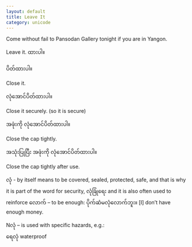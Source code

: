 ```yaml
---
layout: default
title: Leave It
category: unicode
---
```


<p>Come without fail to Pansodan Gallery tonight if you are in Yangon.</p>

<p>Leave it.<span class='mm3'> ထားပါ။</span></p>

<p class='hide-trigger'><span class='mm3'>ပိတ်ထားပါ။</span></p>
<p class='hide-this'>Close it.</p>

<p class='hide-trigger'><span class='mm3'>လုံအောင်ပိတ်ထားပါ။</span></p>
<p class='hide-this'>Close it securely. (so it is secure)</p>

<p class='hide-trigger'><span class='mm3'>အဖုံးကို လုံအောင်ပိတ်ထားပါ။</span></p>
<p class='hide-this'>Close the cap tightly.</p>

<p class='hide-trigger'><span class='mm3'>အသုံးပြုပြီး အဖုံးကို လုံအောင်ပိတ်ထားပါ။</span></p>
<p class='hide-this'>Close the cap tightly after use.</p>

<p><span class='mm3'>လုံ</span> - by itself means to be covered, sealed, protected, safe, and that is why it is part of the word for security, <span class='mm3'>လုံခြုံရေး </span> and it is also often used to reinforce <span class='mm3'>လောက်</span> – to be enough: <span class='mm3'>ပိုက်ဆံမလုံလောက်ဘူး။</span> [I] don’t have enough money.</p>
<p>N<span class='mm3'>လုံ</span> – is used with specific hazards, e.g.:<br>
<span class='mm3'>ရေလုံ </span>waterproof</p>
